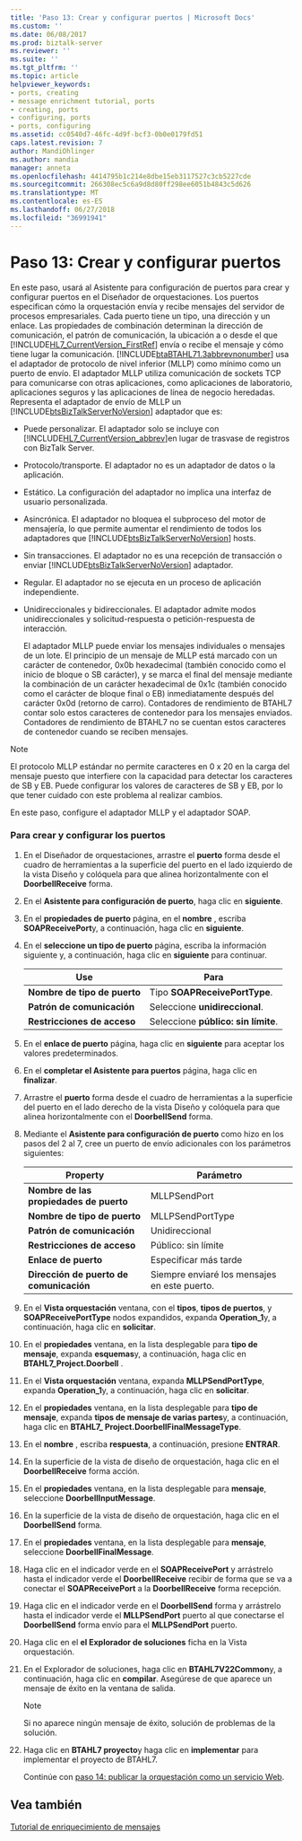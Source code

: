 ```yaml
---
title: 'Paso 13: Crear y configurar puertos | Microsoft Docs'
ms.custom: ''
ms.date: 06/08/2017
ms.prod: biztalk-server
ms.reviewer: ''
ms.suite: ''
ms.tgt_pltfrm: ''
ms.topic: article
helpviewer_keywords:
- ports, creating
- message enrichment tutorial, ports
- creating, ports
- configuring, ports
- ports, configuring
ms.assetid: cc0540d7-46fc-4d9f-bcf3-0b0e0179fd51
caps.latest.revision: 7
author: MandiOhlinger
ms.author: mandia
manager: anneta
ms.openlocfilehash: 4414795b1c214e8dbe15eb3117527c3cb5227cde
ms.sourcegitcommit: 266308ec5c6a9d8d80ff298ee6051b4843c5d626
ms.translationtype: MT
ms.contentlocale: es-ES
ms.lasthandoff: 06/27/2018
ms.locfileid: "36991941"
---
```

# <a name="step-13-create-and-configure-ports"></a>Paso 13: Crear y configurar puertos
En este paso, usará al Asistente para configuración de puertos para crear y configurar puertos en el Diseñador de orquestaciones. Los puertos especifican cómo la orquestación envía y recibe mensajes del servidor de procesos empresariales. Cada puerto tiene un tipo, una dirección y un enlace. Las propiedades de combinación determinan la dirección de comunicación, el patrón de comunicación, la ubicación a o desde el que [!INCLUDE[HL7_CurrentVersion_FirstRef](../../includes/hl7-currentversion-firstref-md.md)] envía o recibe el mensaje y cómo tiene lugar la comunicación. [!INCLUDE[btaBTAHL71.3abbrevnonumber](../../includes/btabtahl71-3abbrevnonumber-md.md)] usa el adaptador de protocolo de nivel inferior (MLLP) como mínimo como un puerto de envío. El adaptador MLLP utiliza comunicación de sockets TCP para comunicarse con otras aplicaciones, como aplicaciones de laboratorio, aplicaciones seguros y las aplicaciones de línea de negocio heredadas. Representa el adaptador de envío de MLLP un [!INCLUDE[btsBizTalkServerNoVersion](../../includes/btsbiztalkservernoversion-md.md)] adaptador que es:  

- Puede personalizar. El adaptador solo se incluye con [!INCLUDE[HL7_CurrentVersion_abbrev](../../includes/hl7-currentversion-abbrev-md.md)]en lugar de trasvase de registros con BizTalk Server.  

- Protocolo/transporte. El adaptador no es un adaptador de datos o la aplicación.  

- Estático. La configuración del adaptador no implica una interfaz de usuario personalizada.  

- Asincrónica. El adaptador no bloquea el subproceso del motor de mensajería, lo que permite aumentar el rendimiento de todos los adaptadores que [!INCLUDE[btsBizTalkServerNoVersion](../../includes/btsbiztalkservernoversion-md.md)] hosts.  

- Sin transacciones. El adaptador no es una recepción de transacción o enviar [!INCLUDE[btsBizTalkServerNoVersion](../../includes/btsbiztalkservernoversion-md.md)] adaptador.  

- Regular. El adaptador no se ejecuta en un proceso de aplicación independiente.  

- Unidireccionales y bidireccionales. El adaptador admite modos unidireccionales y solicitud-respuesta o petición-respuesta de interacción.  

  El adaptador MLLP puede enviar los mensajes individuales o mensajes de un lote. El principio de un mensaje de MLLP está marcado con un carácter de contenedor, 0x0b hexadecimal (también conocido como el inicio de bloque o SB carácter), y se marca el final del mensaje mediante la combinación de un carácter hexadecimal de 0x1c (también conocido como el carácter de bloque final o EB) inmediatamente después del carácter 0x0d (retorno de carro). Contadores de rendimiento de BTAHL7 contar solo estos caracteres de contenedor para los mensajes enviados. Contadores de rendimiento de BTAHL7 no se cuentan estos caracteres de contenedor cuando se reciben mensajes.  

> [!NOTE]
>  El protocolo MLLP estándar no permite caracteres en 0 x 20 en la carga del mensaje puesto que interfiere con la capacidad para detectar los caracteres de SB y EB. Puede configurar los valores de caracteres de SB y EB, por lo que tener cuidado con este problema al realizar cambios.  

 En este paso, configure el adaptador MLLP y el adaptador SOAP.  

### <a name="to-create-and-configure-the-ports"></a>Para crear y configurar los puertos  

1. En el Diseñador de orquestaciones, arrastre el **puerto** forma desde el cuadro de herramientas a la superficie del puerto en el lado izquierdo de la vista Diseño y colóquela para que alinea horizontalmente con el **DoorbellReceive** forma.  

2. En el **Asistente para configuración de puerto**, haga clic en **siguiente**.  

3. En el **propiedades de puerto** página, en el **nombre** , escriba **SOAPReceivePort**y, a continuación, haga clic en **siguiente**.  

4. En el **seleccione un tipo de puerto** página, escriba la información siguiente y, a continuación, haga clic en **siguiente** para continuar.  


   |         Use          |          Para           |
   |---------------------------|-------------------------------|
   |    **Nombre de tipo de puerto**     | Tipo **SOAPReceivePortType**. |
   | **Patrón de comunicación** |      Seleccione **unidireccional**.      |
   |  **Restricciones de acceso**  | Seleccione **público: sin límite**. |


5. En el **enlace de puerto** página, haga clic en **siguiente** para aceptar los valores predeterminados.  

6. En el **completar el Asistente para puertos** página, haga clic en **finalizar**.  

7. Arrastre el **puerto** forma desde el cuadro de herramientas a la superficie del puerto en el lado derecho de la vista Diseño y colóquela para que alinea horizontalmente con el **DoorbellSend** forma.  

8. Mediante el **Asistente para configuración de puerto** como hizo en los pasos del 2 al 7, cree un puerto de envío adicionales con los parámetros siguientes:  


   |              Property               |                   Parámetro                   |
   |-------------------------------------|-----------------------------------------------|
   |      **Nombre de las propiedades de puerto**       |                 MLLPSendPort                  |
   |         **Nombre de tipo de puerto**          |               MLLPSendPortType                |
   |      **Patrón de comunicación**      |                    Unidireccional                    |
   |       **Restricciones de acceso**       |               Público: sin límite               |
   |          **Enlace de puerto**           |                 Especificar más tarde                 |
   | **Dirección de puerto de comunicación** | Siempre enviaré los mensajes en este puerto. |


9. En el **Vista orquestación** ventana, con el **tipos**, **tipos de puertos**, y **SOAPReceivePortType** nodos expandidos, expanda  **Operation_1**y, a continuación, haga clic en **solicitar**.  

10. En el **propiedades** ventana, en la lista desplegable para **tipo de mensaje**, expanda **esquemas**y, a continuación, haga clic en **BTAHL7_Project.Doorbell** .  

11. En el **Vista orquestación** ventana, expanda **MLLPSendPortType**, expanda **Operation_1**y, a continuación, haga clic en **solicitar**.  

12. En el **propiedades** ventana, en la lista desplegable para **tipo de mensaje**, expanda **tipos de mensaje de varias partes**y, a continuación, haga clic en **BTAHL7_ Project.DoorbellFinalMessageType**.  

13. En el **nombre** , escriba **respuesta**, a continuación, presione **ENTRAR**.  

14. En la superficie de la vista de diseño de orquestación, haga clic en el **DoorbellReceive** forma acción.  

15. En el **propiedades** ventana, en la lista desplegable para **mensaje**, seleccione **DoorbellInputMessage**.  

16. En la superficie de la vista de diseño de orquestación, haga clic en el **DoorbellSend** forma.  

17. En el **propiedades** ventana, en la lista desplegable para **mensaje**, seleccione **DoorbellFinalMessage**.  

18. Haga clic en el indicador verde en el **SOAPReceivePort** y arrástrelo hasta el indicador verde el **DoorbellReceive** recibir de forma que se va a conectar el **SOAPReceivePort** a la  **DoorbellReceive** forma recepción.  

19. Haga clic en el indicador verde en el **DoorbellSend** forma y arrástrelo hasta el indicador verde el **MLLPSendPort** puerto al que conectarse el **DoorbellSend** forma envío para el **MLLPSendPort** puerto.  

20. Haga clic en el **el Explorador de soluciones** ficha en la Vista orquestación.  

21. En el Explorador de soluciones, haga clic en **BTAHL7V22Common**y, a continuación, haga clic en **compilar**. Asegúrese de que aparece un mensaje de éxito en la ventana de salida.  

    > [!NOTE]
    >  Si no aparece ningún mensaje de éxito, solución de problemas de la solución.  

22. Haga clic en **BTAHL7 proyecto**y haga clic en **implementar** para implementar el proyecto de BTAHL7.  

    Continúe con [paso 14: publicar la orquestación como un servicio Web](../../adapters-and-accelerators/accelerator-hl7/step-14-publish-the-orchestration-as-a-web-service.md).  

## <a name="see-also"></a>Vea también  
 [Tutorial de enriquecimiento de mensajes](../../adapters-and-accelerators/accelerator-hl7/message-enrichment-tutorial.md)